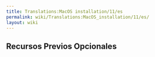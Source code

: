 ```yaml
---
title: Translations:MacOS installation/11/es
permalink: wiki/Translations:MacOS_installation/11/es/
layout: wiki
---
```


## Recursos Previos Opcionales
